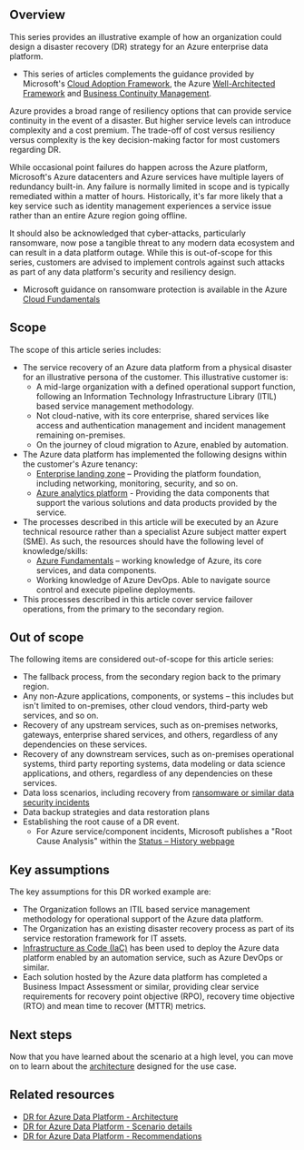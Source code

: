 ## Overview

This series provides an illustrative example of how an organization could design a disaster recovery (DR) strategy for an Azure enterprise data platform.

- This series of articles complements the guidance provided by Microsoft's [Cloud Adoption Framework](/azure/cloud-adoption-framework/ready/landing-zone/design-area/management-business-continuity-disaster-recovery), the Azure [Well-Architected Framework](/azure/well-architected/reliability/disaster-recovery) and [Business Continuity Management](/azure/reliability/business-continuity-management-program).

Azure provides a broad range of resiliency options that can provide service continuity in the event of a disaster. But higher service levels can introduce complexity and a cost premium. The trade-off of cost versus resiliency versus complexity is the key decision-making factor for most customers regarding DR.

While occasional point failures do happen across the Azure platform, Microsoft's Azure datacenters and Azure services have multiple layers of redundancy built-in. Any failure is normally limited in scope and is typically remediated within a matter of hours. Historically, it's far more likely that a key service such as identity management experiences a service issue rather than an entire Azure region going offline.

It should also be acknowledged that cyber-attacks, particularly ransomware, now pose a tangible threat to any modern data ecosystem and can result in a data platform outage. While this is out-of-scope for this series, customers are advised to implement controls against such attacks as part of any data platform's security and resiliency design.

- Microsoft guidance on ransomware protection is available in the Azure [Cloud Fundamentals](/azure/security/fundamentals/backup-plan-to-protect-against-ransomware)

## Scope

The scope of this article series includes:

- The service recovery of an Azure data platform from a physical disaster for an illustrative persona of the customer. This illustrative customer is:
    - A mid-large organization with a defined operational support function, following an Information Technology Infrastructure Library (ITIL) based service management methodology.
    - Not cloud-native, with its core enterprise, shared services like access and authentication management and incident management remaining on-premises.
    - On the journey of cloud migration to Azure, enabled by automation.
- The Azure data platform has implemented the following designs within the customer's Azure tenancy:
    - [Enterprise landing zone](/azure/cloud-adoption-framework/ready/landing-zone/#azure-landing-zone-conceptual-architecture) – Providing the platform foundation, including networking, monitoring, security, and so on.
    - [Azure analytics platform](https://github.com/Azure/azure-synapse-analytics-end2end) - Providing the data components that support the various solutions and data products provided by the service.
- The processes described in this article will be executed by an Azure technical resource rather than a specialist Azure subject matter expert (SME). As such, the resources should have the following level of knowledge/skills:
    - [Azure Fundamentals](/certifications/exams/az-900) – working knowledge of Azure, its core services, and data components.
    - Working knowledge of Azure DevOps. Able to navigate source control and execute pipeline deployments.
- This processes described in this article cover service failover operations, from the primary to the secondary region.

## Out of scope

The following items are considered out-of-scope for this article series:

- The fallback process, from the secondary region back to the primary region.
- Any non-Azure applications, components, or systems – this includes but isn't limited to on-premises, other cloud vendors, third-party web services, and so on.
- Recovery of any upstream services, such as on-premises networks, gateways, enterprise shared services, and others, regardless of any dependencies on these services.
- Recovery of any downstream services, such as on-premises operational systems, third party reporting systems, data modeling or data science applications, and others, regardless of any dependencies on these services.
- Data loss scenarios, including recovery from [ransomware or similar data security incidents](/azure/security/fundamentals/backup-plan-to-protect-against-ransomware)
- Data backup strategies and data restoration plans
- Establishing the root cause of a DR event.
    - For Azure service/component incidents, Microsoft publishes a "Root Cause Analysis" within the [Status – History webpage](https://azure.status.microsoft/en-us/status/history/)

## Key assumptions

The key assumptions for this DR worked example are:

- The Organization follows an ITIL based service management methodology for operational support of the Azure data platform.
- The Organization has an existing disaster recovery process as part of its service restoration framework for IT assets.
- [Infrastructure as Code (IaC)](/azure/architecture/framework/devops/automation-infrastructure) has been used to deploy the Azure data platform enabled by an automation service, such as Azure DevOps or similar.
- Each solution hosted by the Azure data platform has completed a Business Impact Assessment or similar, providing clear service requirements for recovery point objective (RPO), recovery time objective (RTO) and mean time to recover (MTTR) metrics.

## Next steps

Now that you have learned about the scenario at a high level, you can move on to learn about the [architecture](../disaster-recovery/dr-for-azure-data-platform-architecture.yml) designed for the use case.

## Related resources

- [DR for Azure Data Platform - Architecture](dr-for-azure-data-platform-architecture.yml)
- [DR for Azure Data Platform - Scenario details](dr-for-azure-data-platform-scenario-details.yml)
- [DR for Azure Data Platform - Recommendations](dr-for-azure-data-platform-recommendations.yml)
